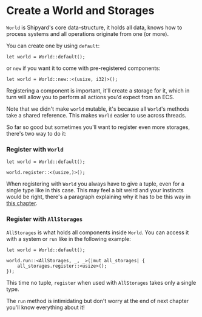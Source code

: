# Create a World and Storages

`World` is Shipyard's core data-structure, it holds all data, knows how to process systems and all operations originate from one (or more).

You can create one by using `default`:

```rust, noplaypen
let world = World::default();
```

or `new` if you want it to come with pre-registered components:

```rust, noplaypen
let world = World::new::<(usize, i32)>();
```

Registering a component is important, it'll create a storage for it, which in turn will allow you to perform all actions you'd expect from an ECS.

Note that we didn't make `world` mutable, it's because all `World`'s methods take a shared reference. This makes `World` easier to use across threads.

So far so good but sometimes you'll want to register even more storages, there's two way to do it:

### Register with `World`

```rust, noplaypen
let world = World::default();

world.register::<(usize,)>();
```

When registering with `World` you always have to give a tuple, even for a single type like in this case. This may feel a bit weird and your instincts would be right, there's a paragraph explaining why it has to be this way in [this chapter](../concepts/syntactic-weirdness.md).

### Register with `AllStorages`

`AllStorages` is what holds all components inside `World`. You can access it with a system or `run` like in the following example:

```rust, noplaypen
let world = World::default();

world.run::<AllStorages, _, _>(|mut all_storages| {
    all_storages.register::<usize>();
});
```

This time no tuple, `register` when used with `AllStorages` takes only a single type.

The `run` method is intimidating but don't worry at the end of next chapter you'll know everything about it!
